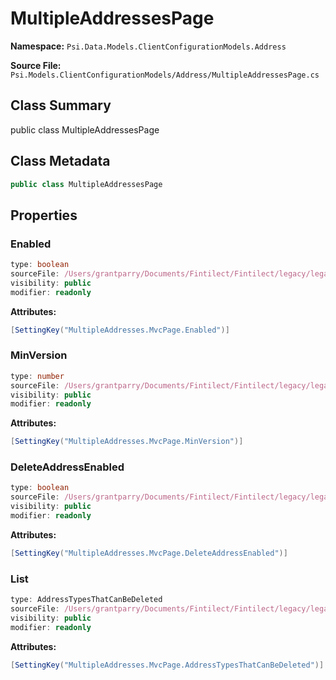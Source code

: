 # MultipleAddressesPage

**Namespace:** `Psi.Data.Models.ClientConfigurationModels.Address`

**Source File:** `Psi.Models.ClientConfigurationModels/Address/MultipleAddressesPage.cs`

## Class Summary

public class MultipleAddressesPage

## Class Metadata

```typescript
public class MultipleAddressesPage
```

## Properties

### Enabled

```typescript
type: boolean
sourceFile: /Users/grantparry/Documents/Fintilect/Fintilect/legacy/legacy-apis/Psi.Models.ClientConfigurationModels/Address/MultipleAddressesPage.cs
visibility: public
modifier: readonly
```

**Attributes:**
```csharp
[SettingKey("MultipleAddresses.MvcPage.Enabled")]
```

### MinVersion

```typescript
type: number
sourceFile: /Users/grantparry/Documents/Fintilect/Fintilect/legacy/legacy-apis/Psi.Models.ClientConfigurationModels/Address/MultipleAddressesPage.cs
visibility: public
modifier: readonly
```

**Attributes:**
```csharp
[SettingKey("MultipleAddresses.MvcPage.MinVersion")]
```

### DeleteAddressEnabled

```typescript
type: boolean
sourceFile: /Users/grantparry/Documents/Fintilect/Fintilect/legacy/legacy-apis/Psi.Models.ClientConfigurationModels/Address/MultipleAddressesPage.cs
visibility: public
modifier: readonly
```

**Attributes:**
```csharp
[SettingKey("MultipleAddresses.MvcPage.DeleteAddressEnabled")]
```

### List

```typescript
type: AddressTypesThatCanBeDeleted
sourceFile: /Users/grantparry/Documents/Fintilect/Fintilect/legacy/legacy-apis/Psi.Models.ClientConfigurationModels/Address/MultipleAddressesPage.cs
visibility: public
modifier: readonly
```

**Attributes:**
```csharp
[SettingKey("MultipleAddresses.MvcPage.AddressTypesThatCanBeDeleted")]
```
